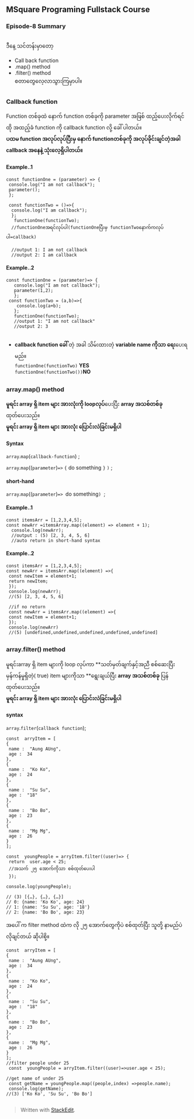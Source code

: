 ﻿## MSquare Programing Fullstack Course
### Episode-8 Summary
##
ဒီနေ့ သင်တန်းမှာတော့ <br>

 - Call back function
 - .map() method
 - .filter() method 
 <br> စတာတွေလေ့လာသွားကြမှာပါ။
 ##
 ### Callback function
 Function တစ်ခုထဲ နောက် function တစ်ခုကို parameter အဖြစ် ထည့်ပေးလိုက်ရင် ထို အထည့်ခံ function ကို callback function လို့ ခေါ် ပါတယ်။<br>
 **ပထမ function အလုပ်လုပ်ပြီးမှ နောက် functionတစ်ခုကို အလုပ်ခိုင်းချင်တဲ့အခါ callback အနေနဲ့ သုံးလေ့ရှိပါတယ်။**
 
 #### Example..1
 

    const functionOne = (parameter) => {
     console.log("I am not callback");
     parameter();
     };
     
     const functionTwo = ()=>{
      console.log("I am callback");
      };
       functionOne(functionTwo);
      //functionOneအရင်လုပ်ပါ(functionOneပြီးမှ functionTwoနောက်ကလုပ်ပါ=callback)
      
      //output 1: I am not callback
      //output 2: I am callback
#### Example..2

    const functionOne = (parameter)=> { 
       console.log("I am not callback");
       parameter(1,2); 
       }; 
     const functionTwo = (a,b)=>{ 
        console.log(a+b); 
       }; 
       functionOne(functionTwo);
       //output 1: "I am not callback"
       //output 2: 3

##

 - **callback function  ခေါ်** တဲ့ အခါ  သိမ်းထားတဲ့ **variable name ကိုသာ ရေး**ပေးရမည်။<br>
 `functionOne(functionTwo)` **YES**<br>
 `functionOne(functionTwo())`**NO**
##
### array.map() method
**မူရင်း array ရှိ item များ အားလုံးကို loopလုပ်**ပေးပြီး **array အသစ်တစ်ခု** ထုတ်ပေးသည်။<br>**မူရင်း array ရှိ item များ အားလုံး ပြောင်းလဲခြင်းမရှိပါ**
#### Syntax
`array`.`map`(`callback-function`) ;<br>

`array`.`map`((`parameter`)`=>` `{`
do something
`}` 
`)` ;<br>
#### short-hand
`array`.`map`((`parameter`)`=> `do something`) `;<br>
#### Example..1

    const itemsArr = [1,2,3,4,5];
    const newArr =itemsArray.map((element) => element + 1);
      console.log(newArr);
      //output : (5) [2, 3, 4, 5, 6]
      //auto return in short-hand syntax
#### Example..2

    const itemsArr = [1,2,3,4,5];
    const newArr = itemsArr.map((element) =>{
     const newItem = element+1;
     return newItem;
     });
     console.log(newArr);
     //(5) [2, 3, 4, 5, 6]
     
     //if no return
     const newArr = itemsArr.map((element) =>{
     const newItem = element+1;
     });
     console.log(newArr)
     //(5) [undefined,undefined,undefined,undefined,undefined]
     
 ##
 ### array.filter() method
 မူရင်းarray ရှိ item များကို loop လုပ်ကာ **သတ်မှတ်ချက်နှင့်အညီ စစ်ဆေးပြီး မှန်ကန်မှုရှိတဲ့( true) item များကိုသာ ‌**ရွေးချယ်ပြီး **array  အသစ်တစ်ခု** ပြန်ထုတ်ပေးသည်။<br>**မူရင်း array ရှိ item များ အားလုံး ပြောင်းလဲခြင်းမရှိပါ**
 #### syntax
 `array`.`filter`(`callback function`);

```
const  arryItem = [
{
 name :  "Aung AUng",
 age :  34
},
{
 name :  "Ko Ko",
 age :  24
},
{
 name :  "Su Su",
 age :  "18"
},
{
 name :  "Bo Bo",
 age :  23
},
{
 name :  "Mg Mg",
 age :  26
}
];

const  youngPeople = arryItem.filter((user)=> {
 return  user.age < 25;
 //အသက် ၂၅ အောက်ကိုသာ ‌စစ်ထုတ်ပေးပါ
 });

console.log(youngPeople);

// (3) [{…}, {…}, {…}]
// 0: {name: 'Ko Ko', age: 24}
// 1: {name: 'Su Su', age: '18'}
// 2: {name: 'Bo Bo', age: 23}
```

အပေါ် က filter method ထဲက လို ၂၅ အောက်တွေကိုပဲ စစ်ထုတ်ပြီး သူတို့ နာမည်ပဲ လိုချင်တယ် ဆိုပါစို့။
```
const  arryItem = [
{
 name :  "Aung AUng",
 age :  34
},
{
 name :  "Ko Ko",
 age :  24
},
{
 name :  "Su Su",
 age :  "18"
},
{
 name :  "Bo Bo",
 age :  23
},
{
 name :  "Mg Mg",
 age :  26
}
];
//filter people under 25
 const  youngPeople = arryItem.filter((user)=>user.age < 25);

//get name of under 25
 const getName = youngPeople.map((people,index) =>people.name);
 console.log(getName);
//(3) ['Ko Ko', 'Su Su', 'Bo Bo']


```

 
> Written with [StackEdit](https://stackedit.io/).
